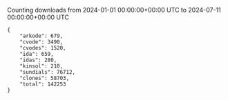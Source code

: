 
Counting downloads from 2024-01-01 00:00:00+00:00 UTC to 2024-07-11 00:00:00+00:00 UTC

```
{
    "arkode": 679,
    "cvode": 3490,
    "cvodes": 1520,
    "ida": 659,
    "idas": 280,
    "kinsol": 210,
    "sundials": 76712,
    "clones": 58703,
    "total": 142253
}
```
